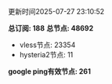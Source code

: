 更新时间2025-07-27 23:10:52

**总订阅: 188**
**总节点: 48692**
- vless节点: 23354
- hysteria2节点: 11

**google ping有效节点: 261**
